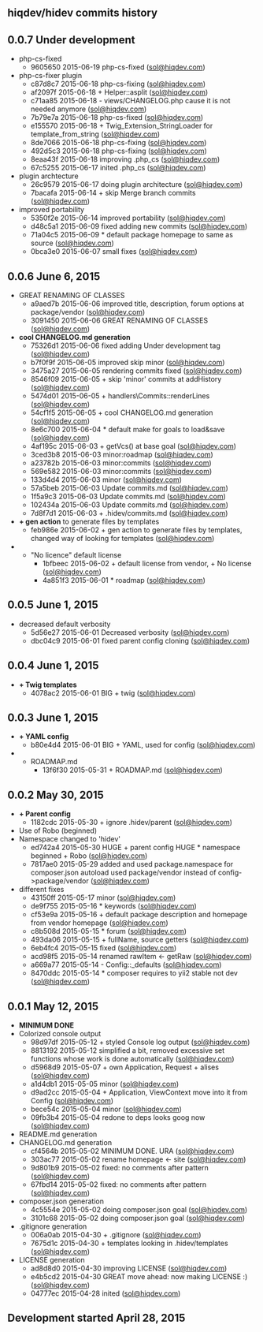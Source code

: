 hiqdev/hidev commits history
----------------------------

## 0.0.7 Under development

- php-cs-fixed
    - 9605650 2015-06-19 php-cs-fixed (sol@hiqdev.com)
- php-cs-fixer plugin
    - c87d8c7 2015-06-18 php-cs-fixing (sol@hiqdev.com)
    - af2097f 2015-06-18 + Helper::asplit (sol@hiqdev.com)
    - c71aa85 2015-06-18 - views/CHANGELOG.php cause it is not needed anymore (sol@hiqdev.com)
    - 7b79e7a 2015-06-18 php-cs-fixed (sol@hiqdev.com)
    - e155570 2015-06-18 + Twig_Extension_StringLoader for template_from_string (sol@hiqdev.com)
    - 8de7066 2015-06-18 php-cs-fixing (sol@hiqdev.com)
    - 492d5c3 2015-06-18 php-cs-fixing (sol@hiqdev.com)
    - 8eaa43f 2015-06-18 improving .php_cs (sol@hiqdev.com)
    - 67c5255 2015-06-17 inited .php_cs (sol@hiqdev.com)
- plugin archtecture
    - 26c9579 2015-06-17 doing plugin architecture (sol@hiqdev.com)
    - 7bacafa 2015-06-14 + skip Merge branch commits (sol@hiqdev.com)
- improved portability
    - 5350f2e 2015-06-14 improved portability (sol@hiqdev.com)
    - d48c5a1 2015-06-09 fixed adding new commits (sol@hiqdev.com)
    - 71a04c5 2015-06-09 * default package homepage to same as source (sol@hiqdev.com)
    - 0bca3e0 2015-06-07 small fixes (sol@hiqdev.com)

## 0.0.6 June 6, 2015

- GREAT RENAMING OF CLASSES
    - a9aed7b 2015-06-06 improved title, description, forum options at package/vendor (sol@hiqdev.com)
    - 3091450 2015-06-06 GREAT RENAMING OF CLASSES (sol@hiqdev.com)
- **cool CHANGELOG.md generation**
    - 75326d1 2015-06-06 fixed adding Under development tag (sol@hiqdev.com)
    - b7f0f9f 2015-06-05 improved skip minor (sol@hiqdev.com)
    - 3475a27 2015-06-05 rendering commits fixed (sol@hiqdev.com)
    - 8546f09 2015-06-05 + skip 'minor' commits at addHistory (sol@hiqdev.com)
    - 5474d01 2015-06-05 + handlers\Commits::renderLines (sol@hiqdev.com)
    - 54cf1f5 2015-06-05 + cool CHANGELOG.md generation (sol@hiqdev.com)
    - 8e6c700 2015-06-04 * default make for goals to load&save (sol@hiqdev.com)
    - 4af195c 2015-06-03 + getVcs() at base goal (sol@hiqdev.com)
    - 3ced3b8 2015-06-03 minor:roadmap (sol@hiqdev.com)
    - a23782b 2015-06-03 minor:commits (sol@hiqdev.com)
    - 569e582 2015-06-03 minor:commits (sol@hiqdev.com)
    - 133d4d4 2015-06-03 minor (sol@hiqdev.com)
    - 57a5beb 2015-06-03 Update commits.md (sol@hiqdev.com)
    - 1f5a9c3 2015-06-03 Update commits.md (sol@hiqdev.com)
    - 102434a 2015-06-03 Update commits.md (sol@hiqdev.com)
    - 7d8f7d1 2015-06-03 + .hidev/commits.md (sol@hiqdev.com)
- **+ gen action** to generate files by templates
    - feb986e 2015-06-02 + gen action to generate files by templates, changed way of looking for templates (sol@hiqdev.com)
- + "No licence" default license
    - 1bfbeec 2015-06-02 + default license from vendor, + No license (sol@hiqdev.com)
    - 4a851f3 2015-06-01 * roadmap (sol@hiqdev.com)

## 0.0.5 June 1, 2015

- decreased default verbosity
    - 5d56e27 2015-06-01 Decreased verbosity (sol@hiqdev.com)
    - dbc04c9 2015-06-01 fixed parent config cloning (sol@hiqdev.com)

## 0.0.4 June 1, 2015

- **+ Twig templates**
    - 4078ac2 2015-06-01 BIG + twig (sol@hiqdev.com)

## 0.0.3 June 1, 2015

- **+ YAML config**
    - b80e4d4 2015-06-01 BIG + YAML, used for config (sol@hiqdev.com)
- + ROADMAP.md
    - 13f6f30 2015-05-31 + ROADMAP.md (sol@hiqdev.com)

## 0.0.2 May 30, 2015

- **+ Parent config**
    - 1182cdc 2015-05-30 + ignore .hidev/parent (sol@hiqdev.com)
- Use of Robo (beginned)
- Namespace changed to 'hidev'
    - ed742a4 2015-05-30 HUGE + parent config HUGE * namespace beginned + Robo (sol@hiqdev.com)
    - 7817ae0 2015-05-29 added and used package.namespace for composer.json autoload used package/vendor instead of config->package/vendor (sol@hiqdev.com)
- different fixes
    - 43150ff 2015-05-17 minor (sol@hiqdev.com)
    - de9f755 2015-05-16 * keywords (sol@hiqdev.com)
    - cf53e9a 2015-05-16 + default package description and homepage from vendor homepage (sol@hiqdev.com)
    - c8b508d 2015-05-15 * forum (sol@hiqdev.com)
    - 493da06 2015-05-15 + fullName, source getters (sol@hiqdev.com)
    - 6eb4fc4 2015-05-15 fixed (sol@hiqdev.com)
    - acd98f5 2015-05-14 renamed rawItem <- getRaw (sol@hiqdev.com)
    - a669a77 2015-05-14 - Config::_defaults (sol@hiqdev.com)
    - 8470ddc 2015-05-14 * composer requires to yii2 stable not dev (sol@hiqdev.com)

## 0.0.1 May 12, 2015

- **MINIMUM DONE**
- Colorized console output
    - 98d97df 2015-05-12 + styled Console log output (sol@hiqdev.com)
    - 8813192 2015-05-12 simplified a bit, removed excessive set functions whose work is done automatically (sol@hiqdev.com)
    - d5968d9 2015-05-07 + own Application, Request + alises (sol@hiqdev.com)
    - a1d4db1 2015-05-05 minor (sol@hiqdev.com)
    - d9ad2cc 2015-05-04 + Application, ViewContext move into it from Config (sol@hiqdev.com)
    - bece54c 2015-05-04 minor (sol@hiqdev.com)
    - 09fb3b4 2015-05-04 redone to deps looks goog now (sol@hiqdev.com)
- README.md generation
- CHANGELOG.md generation
    - cf4564b 2015-05-02 MINIMUM DONE. URA (sol@hiqdev.com)
    - 303ac77 2015-05-02 rename homepage <- site (sol@hiqdev.com)
    - 9d801b9 2015-05-02 fixed: no comments after pattern (sol@hiqdev.com)
    - 67fbd14 2015-05-02 fixed: no comments after pattern (sol@hiqdev.com)
- composer.json generation
    - 4c5554e 2015-05-02 doing composer.json goal (sol@hiqdev.com)
    - 3101c68 2015-05-02 doing composer.json goal (sol@hiqdev.com)
- .gitignore generation
    - 006a0ab 2015-04-30 + .gitignore (sol@hiqdev.com)
    - 7675d1c 2015-04-30 + templates looking in .hidev/templates (sol@hiqdev.com)
- LICENSE generation
    - ad8d8d0 2015-04-30 improving LICENSE (sol@hiqdev.com)
    - e4b5cd2 2015-04-30 GREAT move ahead: now making LICENSE :) (sol@hiqdev.com)
    - 04777ec 2015-04-28 inited (sol@hiqdev.com)

## Development started April 28, 2015

